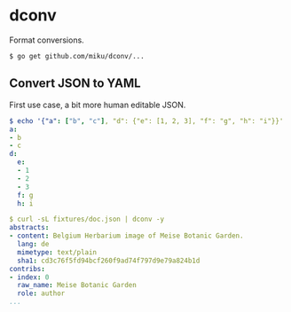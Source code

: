 # dconv

Format conversions.

```shell
$ go get github.com/miku/dconv/...
```

## Convert JSON to YAML

First use case, a bit more human editable JSON.

```yaml
$ echo '{"a": ["b", "c"], "d": {"e": [1, 2, 3], "f": "g", "h": "i"}}' | dcast -y
a:
- b
- c
d:
  e:
  - 1
  - 2
  - 3
  f: g
  h: i

$ curl -sL fixtures/doc.json | dconv -y
abstracts:
- content: Belgium Herbarium image of Meise Botanic Garden.
  lang: de
  mimetype: text/plain
  sha1: cd3c76f5fd94bcf260f9ad74f797d9e79a824b1d
contribs:
- index: 0
  raw_name: Meise Botanic Garden
  role: author
...
```
